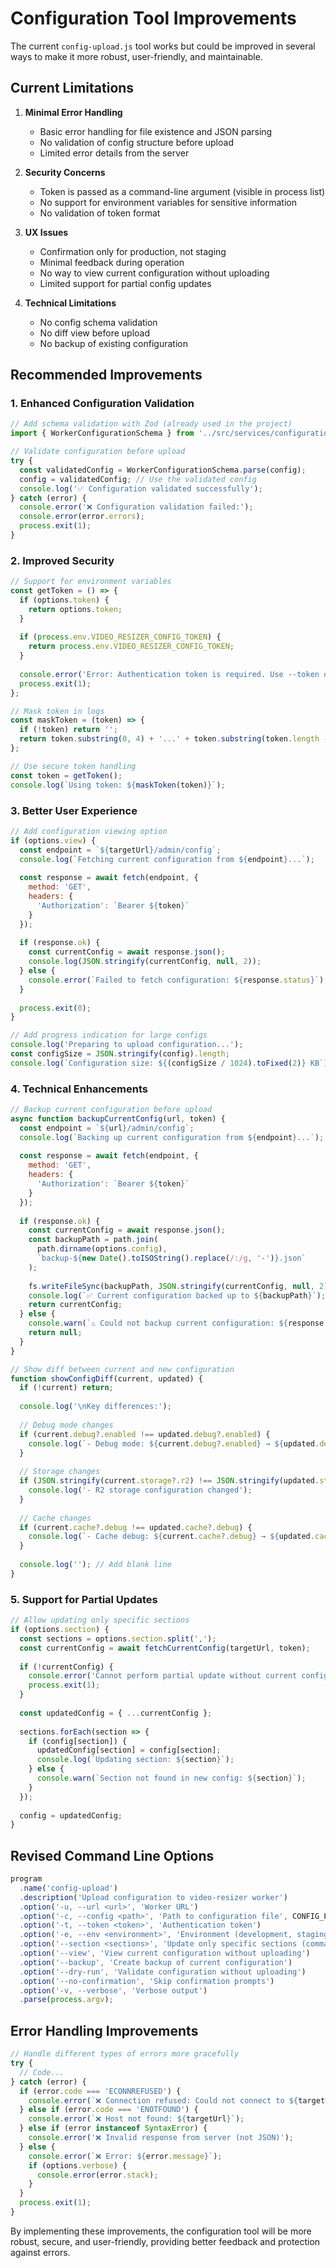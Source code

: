 # Configuration Tool Improvements

The current `config-upload.js` tool works but could be improved in several ways to make it more robust, user-friendly, and maintainable.

## Current Limitations

1. **Minimal Error Handling**
   - Basic error handling for file existence and JSON parsing
   - No validation of config structure before upload
   - Limited error details from the server

2. **Security Concerns**
   - Token is passed as a command-line argument (visible in process list)
   - No support for environment variables for sensitive information
   - No validation of token format

3. **UX Issues**
   - Confirmation only for production, not staging
   - Minimal feedback during operation
   - No way to view current configuration without uploading
   - Limited support for partial config updates

4. **Technical Limitations**
   - No config schema validation
   - No diff view before upload
   - No backup of existing configuration

## Recommended Improvements

### 1. Enhanced Configuration Validation

```javascript
// Add schema validation with Zod (already used in the project)
import { WorkerConfigurationSchema } from '../src/services/configurationService.js';

// Validate configuration before upload
try {
  const validatedConfig = WorkerConfigurationSchema.parse(config);
  config = validatedConfig; // Use the validated config
  console.log('✅ Configuration validated successfully');
} catch (error) {
  console.error('❌ Configuration validation failed:');
  console.error(error.errors);
  process.exit(1);
}
```

### 2. Improved Security

```javascript
// Support for environment variables
const getToken = () => {
  if (options.token) {
    return options.token;
  }
  
  if (process.env.VIDEO_RESIZER_CONFIG_TOKEN) {
    return process.env.VIDEO_RESIZER_CONFIG_TOKEN;
  }
  
  console.error('Error: Authentication token is required. Use --token option or set VIDEO_RESIZER_CONFIG_TOKEN environment variable.');
  process.exit(1);
};

// Mask token in logs
const maskToken = (token) => {
  if (!token) return '';
  return token.substring(0, 4) + '...' + token.substring(token.length - 4);
};

// Use secure token handling
const token = getToken();
console.log(`Using token: ${maskToken(token)}`);
```

### 3. Better User Experience

```javascript
// Add configuration viewing option
if (options.view) {
  const endpoint = `${targetUrl}/admin/config`;
  console.log(`Fetching current configuration from ${endpoint}...`);
  
  const response = await fetch(endpoint, {
    method: 'GET',
    headers: {
      'Authorization': `Bearer ${token}`
    }
  });
  
  if (response.ok) {
    const currentConfig = await response.json();
    console.log(JSON.stringify(currentConfig, null, 2));
  } else {
    console.error(`Failed to fetch configuration: ${response.status}`);
  }
  
  process.exit(0);
}

// Add progress indication for large configs
console.log('Preparing to upload configuration...');
const configSize = JSON.stringify(config).length;
console.log(`Configuration size: ${(configSize / 1024).toFixed(2)} KB`);
```

### 4. Technical Enhancements

```javascript
// Backup current configuration before upload
async function backupCurrentConfig(url, token) {
  const endpoint = `${url}/admin/config`;
  console.log(`Backing up current configuration from ${endpoint}...`);
  
  const response = await fetch(endpoint, {
    method: 'GET',
    headers: {
      'Authorization': `Bearer ${token}`
    }
  });
  
  if (response.ok) {
    const currentConfig = await response.json();
    const backupPath = path.join(
      path.dirname(options.config),
      `backup-${new Date().toISOString().replace(/:/g, '-')}.json`
    );
    
    fs.writeFileSync(backupPath, JSON.stringify(currentConfig, null, 2));
    console.log(`✅ Current configuration backed up to ${backupPath}`);
    return currentConfig;
  } else {
    console.warn(`⚠️ Could not backup current configuration: ${response.status}`);
    return null;
  }
}

// Show diff between current and new configuration
function showConfigDiff(current, updated) {
  if (!current) return;
  
  console.log('\nKey differences:');
  
  // Debug mode changes
  if (current.debug?.enabled !== updated.debug?.enabled) {
    console.log(`- Debug mode: ${current.debug?.enabled} → ${updated.debug?.enabled}`);
  }
  
  // Storage changes
  if (JSON.stringify(current.storage?.r2) !== JSON.stringify(updated.storage?.r2)) {
    console.log('- R2 storage configuration changed');
  }
  
  // Cache changes
  if (current.cache?.debug !== updated.cache?.debug) {
    console.log(`- Cache debug: ${current.cache?.debug} → ${updated.cache?.debug}`);
  }
  
  console.log(''); // Add blank line
}
```

### 5. Support for Partial Updates

```javascript
// Allow updating only specific sections
if (options.section) {
  const sections = options.section.split(',');
  const currentConfig = await fetchCurrentConfig(targetUrl, token);
  
  if (!currentConfig) {
    console.error('Cannot perform partial update without current configuration');
    process.exit(1);
  }
  
  const updatedConfig = { ...currentConfig };
  
  sections.forEach(section => {
    if (config[section]) {
      updatedConfig[section] = config[section];
      console.log(`Updating section: ${section}`);
    } else {
      console.warn(`Section not found in new config: ${section}`);
    }
  });
  
  config = updatedConfig;
}
```

## Revised Command Line Options

```javascript
program
  .name('config-upload')
  .description('Upload configuration to video-resizer worker')
  .option('-u, --url <url>', 'Worker URL')
  .option('-c, --config <path>', 'Path to configuration file', CONFIG_PATH)
  .option('-t, --token <token>', 'Authentication token')
  .option('-e, --env <environment>', 'Environment (development, staging, production)')
  .option('--section <sections>', 'Update only specific sections (comma-separated)')
  .option('--view', 'View current configuration without uploading')
  .option('--backup', 'Create backup of current configuration')
  .option('--dry-run', 'Validate configuration without uploading')
  .option('--no-confirmation', 'Skip confirmation prompts')
  .option('-v, --verbose', 'Verbose output')
  .parse(process.argv);
```

## Error Handling Improvements

```javascript
// Handle different types of errors more gracefully
try {
  // Code...
} catch (error) {
  if (error.code === 'ECONNREFUSED') {
    console.error(`❌ Connection refused: Could not connect to ${targetUrl}`);
  } else if (error.code === 'ENOTFOUND') {
    console.error(`❌ Host not found: ${targetUrl}`);
  } else if (error instanceof SyntaxError) {
    console.error('❌ Invalid response from server (not JSON)');
  } else {
    console.error(`❌ Error: ${error.message}`);
    if (options.verbose) {
      console.error(error.stack);
    }
  }
  process.exit(1);
}
```

By implementing these improvements, the configuration tool will be more robust, secure, and user-friendly, providing better feedback and protection against errors.